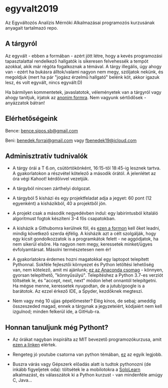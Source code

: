 # egyvalt2019
Az Egyváltozós Analízis Mérnöki Alkalmazásai programozós kurzusának anyagait tartalmazó repo.

## A tárgyról

Az egyvált - ebben a formában - azért jött létre, hogy a kevés programozási tapasztalattal rendelkező hallgatók is sikeresen felvehessék a tempót azokkal, akik már régóta fogalkoznak a témával. A tárgy illegális, úgy ahogy van - ezért ha bukásra álltok/valami nagyon nem megy, szóljatok nekünk, és megoldjuk (mert ha pár "jogász érzelmű hallgató" belénk köt, akkor igazuk lesz, és volt egyvált, nincs egyvált:D)

Ha bármilyen kommentetek, javaslatotok, véleményetek van a tárgyról vagy ahogy tanítjuk, írjatok az [anonim formra](https://forms.gle/WQ5j6zXGy9Mv4Nd86). Nem vagyunk sértődősek - anyázzatok bátran!

## Elérhetőségeink

Bence: bence.sipos.sb@gmail.com

Beni: benedek.forrai@gmail.com vagy fbenedek19@icloud.com

## Adminisztratív tudnivalók

- A tárgy órái a T 6.on, csütörtökönként, 16:15-től 18:45-ig lesznek tartva. A gyakorlatokon a részvétel kötelező a második órától. A jelenlétet az óra végi Kahoot! kérdőívvel vezetjük.

- A tárgyból nincsen zárthelyi dolgozat.

- A tárgyból 5 kisházi és egy projektfeladat adja a jegyet: 60 pont (12 egyenként) a kisházikból, 40 a projektből jön.

- A projekt csak a második negyedévben indul: egy labirintusból kitaláló algoritmust fogtok készíteni 3-4 fős csapatokban.

- A kisházik a Githubomra kerülnek föl, és [ezen a formon](https://forms.gle/mn3yfr6RX9Ww381dA) kell őket leadni, mindig következő szerda éjfélig. A kisházik azt a célt szolgálják, hogy egy kicsit gondolkozzatok is a programkátok felett - ne aggódjatok, ha nem sikerül elsőre. Ha nagyon nem megy, keressetek minket/ügyes évfolyamtársat. Másolni természetesen nem ér!

- A gyakorlatokra érdemes hozni magatokkal egy laptopot telepített Pythonnal. Sokféle fejlesztői környezet és Python letöltési lehetőség van, nem kötelező, amit mi ajánlunk; [ez az Anaconda csomag](https://www.anaconda.com/distribution/) - könnyen, gyorsan telepíthető, "könnyűsúlyú". Telepítéshez a Python 3.7-es verziót töltsétek le, és "accept, next, next" módon lehet onnantól telepítgetni. Ha mégse menne, keressetek nyugodtan, de a jutub/google is a barátotok. Az ezzel érkező IDE, a Spyder, kezdőknek megteszi.

- Nem vagy még 10 ujjas gépelőmester? Elég kínos, de sebaj; ameddig összeszeded magad, ennek a tárgynak a jegyzeteiért, kódjaiért nem kell izgulnod; minden felkerül ide, a GitHub-ra.


## Honnan tanuljunk még Pythont?

- Az órákat nagyban inspirálta az MIT bevezető programozókurzusa, amit [ezen a linken](https://www.youtube.com/watch?v=nykOeWgQcHM&list=PLUl4u3cNGP63WbdFxL8giv4yhgdMGaZNA) elértek.

- Rengeteg jó youtube csatorna van python témában, [ez](https://www.youtube.com/user/sentdex) az egyik legjobb.

- Buszra várás vagy Gépszerk előadás alatt is tudtok pythonozni (de inkább figyeljetek oda): töltsétek le a mobilotokra a [SoloLearn](https://www.sololearn.com/) alkalmazást, és válasszátok ki a Python kurzust - van mindenféle amúgy C, Java...
